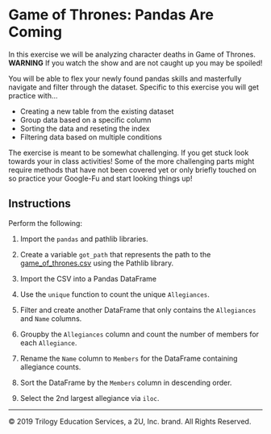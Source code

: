 # Game of Thrones: Pandas Are Coming

In this exercise we will be analyzing character deaths in Game of Thrones. **WARNING** If you watch the show and are not caught up you may be spoiled!

You will be able to flex your newly found pandas skills and masterfully navigate and filter through the dataset. Specific to this exercise you will get practice with...

* Creating a new table from the existing dataset
* Group data based on a specific column
* Sorting the data and reseting the index
* Filtering data based on multiple conditions

The exercise is meant to be somewhat challenging. If you get stuck look towards your in class activities! Some of the more challenging parts might require methods that have not been covered yet or only briefly touched on so practice your Google-Fu and start looking things up!

## Instructions

Perform the following:

1. Import the `pandas` and pathlib libraries.

2. Create a variable `got_path` that represents the path to the [game_of_thrones.csv](Resources/game_of_thrones.csv) using the Pathlib library.

3. Import the CSV into a Pandas DataFrame

4. Use the `unique` function to count the unique `Allegiances`.

5. Filter and create another DataFrame that only contains the `Allegiances` and `Name` columns.

6. Groupby the `Allegiances` column and count the number of members for each `Allegiance`.

7. Rename the `Name` column to `Members` for the DataFrame containing allegiance counts.

8. Sort the DataFrame by the `Members` column in descending order.

9. Select the 2nd largest allegiance via `iloc`.

---

© 2019 Trilogy Education Services, a 2U, Inc. brand. All Rights Reserved.
